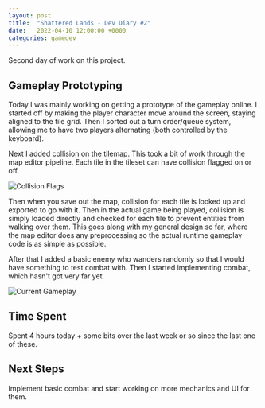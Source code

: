 ```yaml
---
layout: post
title:  "Shattered Lands - Dev Diary #2"
date:   2022-04-10 12:00:00 +0000
categories: gamedev
---
```


Second day of work on this project.

## Gameplay Prototyping

Today I was mainly working on getting a prototype of the gameplay online. I started off by making the player character move around the screen, staying aligned to the tile grid. Then I sorted out a turn order/queue system, allowing me to have two players alternating (both controlled by the keyboard).

Next I added collision on the tilemap. This took a bit of work through the map editor pipeline. Each tile in the tileset can have collision flagged on or off.

![Collision Flags]({{site.url}}/assets/sl_editor_col.gif)

Then when you save out the map, collision for each tile is looked up and exported to go with it. Then in the actual game being played, collision is simply loaded directly and checked for each tile to prevent entities from walking over them. This goes along with my general design so far, where the map editor does any preprocessing so the actual runtime gameplay code is as simple as possible.

After that I added a basic enemy who wanders randomly so that I would have something to test combat with. Then I started implementing combat, which hasn't got very far yet.

![Current Gameplay]({{site.url}}/assets/sl_gameplay_1.gif)

## Time Spent

Spent 4 hours today + some bits over the last week or so since the last one of these.

## Next Steps

Implement basic combat and start working on more mechanics and UI for them.
